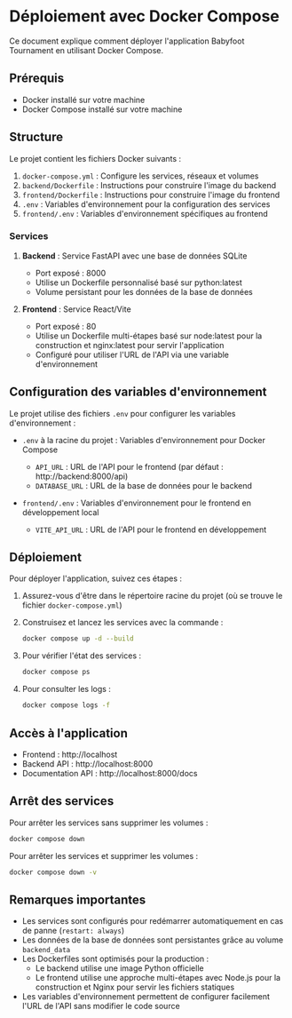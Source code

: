 # Déploiement avec Docker Compose

Ce document explique comment déployer l'application Babyfoot Tournament en utilisant Docker Compose.

## Prérequis

- Docker installé sur votre machine
- Docker Compose installé sur votre machine

## Structure

Le projet contient les fichiers Docker suivants :

1. `docker-compose.yml` : Configure les services, réseaux et volumes
2. `backend/Dockerfile` : Instructions pour construire l'image du backend
3. `frontend/Dockerfile` : Instructions pour construire l'image du frontend
4. `.env` : Variables d'environnement pour la configuration des services
5. `frontend/.env` : Variables d'environnement spécifiques au frontend

### Services

1. **Backend** : Service FastAPI avec une base de données SQLite
   - Port exposé : 8000
   - Utilise un Dockerfile personnalisé basé sur python:latest
   - Volume persistant pour les données de la base de données

2. **Frontend** : Service React/Vite
   - Port exposé : 80
   - Utilise un Dockerfile multi-étapes basé sur node:latest pour la construction et nginx:latest pour servir l'application
   - Configuré pour utiliser l'URL de l'API via une variable d'environnement

## Configuration des variables d'environnement

Le projet utilise des fichiers `.env` pour configurer les variables d'environnement :

- `.env` à la racine du projet : Variables d'environnement pour Docker Compose
  - `API_URL` : URL de l'API pour le frontend (par défaut : http://backend:8000/api)
  - `DATABASE_URL` : URL de la base de données pour le backend

- `frontend/.env` : Variables d'environnement pour le frontend en développement local
  - `VITE_API_URL` : URL de l'API pour le frontend en développement

## Déploiement

Pour déployer l'application, suivez ces étapes :

1. Assurez-vous d'être dans le répertoire racine du projet (où se trouve le fichier `docker-compose.yml`)

2. Construisez et lancez les services avec la commande :
   ```bash
   docker compose up -d --build
   ```

3. Pour vérifier l'état des services :
   ```bash
   docker compose ps
   ```

4. Pour consulter les logs :
   ```bash
   docker compose logs -f
   ```

## Accès à l'application

- Frontend : http://localhost
- Backend API : http://localhost:8000
- Documentation API : http://localhost:8000/docs

## Arrêt des services

Pour arrêter les services sans supprimer les volumes :
```bash
docker compose down
```

Pour arrêter les services et supprimer les volumes :
```bash
docker compose down -v
```

## Remarques importantes

- Les services sont configurés pour redémarrer automatiquement en cas de panne (`restart: always`)
- Les données de la base de données sont persistantes grâce au volume `backend_data`
- Les Dockerfiles sont optimisés pour la production :
  - Le backend utilise une image Python officielle
  - Le frontend utilise une approche multi-étapes avec Node.js pour la construction et Nginx pour servir les fichiers statiques
- Les variables d'environnement permettent de configurer facilement l'URL de l'API sans modifier le code source 